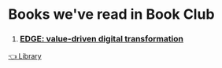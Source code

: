 # Books we've read in Book Club

1. ### [EDGE: value-driven digital transformation](../edge-value-driven-digital-transformation.md)  

[👈 Library](./library.md)